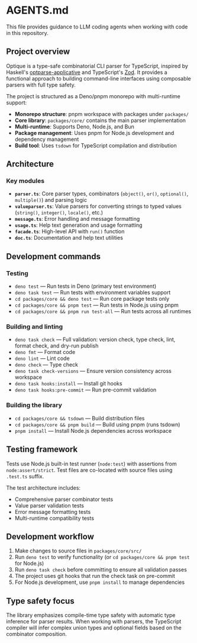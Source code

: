 AGENTS.md
=========

This file provides guidance to LLM coding agents when working with code in this repository.


Project overview
----------------

Optique is a type-safe combinatorial CLI parser for TypeScript, inspired by
Haskell's [optparse-applicative] and TypeScript's [Zod].  It provides a
functional approach to building command-line interfaces using composable
parsers with full type safety.

The project is structured as a Deno/pnpm monorepo with multi-runtime support:

 -  **Monorepo structure**: pnpm workspace with packages under `packages/`
 -  **Core library**: `packages/core/` contains the main parser implementation
 -  **Multi-runtime**: Supports Deno, Node.js, and Bun
 -  **Package management**: Uses pnpm for Node.js development and dependency management
 -  **Build tool**: Uses `tsdown` for TypeScript compilation and distribution

[optparse-applicative]: https://github.com/pcapriotti/optparse-applicative
[Zod]: https://zod.dev/


Architecture
------------

### Key modules

 -  **`parser.ts`**: Core parser types, combinators (`object()`, `or()`,
    `optional()`, `multiple()`) and parsing logic
 -  **`valueparser.ts`**: Value parsers for converting strings to typed values
    (`string()`, `integer()`, `locale()`, etc.)
 -  **`message.ts`**: Error handling and message formatting
 -  **`usage.ts`**: Help text generation and usage formatting
 -  **`facade.ts`**: High-level API with `run()` function
 -  **`doc.ts`**: Documentation and help text utilities


Development commands
--------------------

### Testing

 -  `deno test` — Run tests in Deno (primary test environment)
 -  `deno task test` — Run tests with environment variables support
 -  `cd packages/core && deno test` — Run core package tests only
 -  `cd packages/core && pnpm test` — Run tests in Node.js using pnpm
 -  `cd packages/core && pnpm run test-all` — Run tests across all runtimes

### Building and linting

 -  `deno task check` — Full validation: version check, type check, lint,
    format check, and dry-run publish
 -  `deno fmt` — Format code
 -  `deno lint` — Lint code
 -  `deno check` — Type check
 -  `deno task check-versions` — Ensure version consistency across workspace
 -  `deno task hooks:install` — Install git hooks
 -  `deno task hooks:pre-commit` — Run pre-commit validation

### Building the library

 -  `cd packages/core && tsdown` — Build distribution files
 -  `cd packages/core && pnpm build` — Build using pnpm (runs tsdown)
 -  `pnpm install` — Install Node.js dependencies across workspace


Testing framework
-----------------

Tests use Node.js built-in test runner (`node:test`) with assertions from
`node:assert/strict`.  Test files are co-located with source files using
`.test.ts` suffix.

The test architecture includes:

 -  Comprehensive parser combinator tests
 -  Value parser validation tests
 -  Error message formatting tests
 -  Multi-runtime compatibility tests


Development workflow
--------------------

 1. Make changes to source files in `packages/core/src/`
 2. Run `deno test` to verify functionality (or `cd packages/core && pnpm test` for Node.js)
 3. Run `deno task check` before committing to ensure all validation passes
 4. The project uses git hooks that run the check task on pre-commit
 5. For Node.js development, use `pnpm install` to manage dependencies


Type safety focus
-----------------

The library emphasizes compile-time type safety with automatic type inference
for parser results.  When working with parsers, the TypeScript compiler will
infer complex union types and optional fields based on the combinator
composition.
